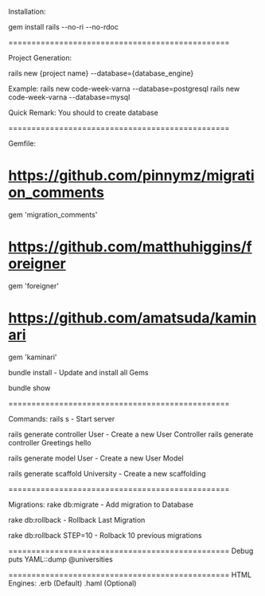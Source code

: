 Installation:

gem install rails --no-ri --no-rdoc

================================================

Project Generation:

rails new {project name} --database={database_engine}

Example:
rails new code-week-varna --database=postgresql
rails new code-week-varna --database=mysql

Quick Remark: You should to create database

================================================

Gemfile:

# https://github.com/pinnymz/migration_comments
gem 'migration_comments'

# https://github.com/matthuhiggins/foreigner
gem 'foreigner'

# https://github.com/amatsuda/kaminari
gem 'kaminari'

bundle install - Update and install all Gems

bundle show

================================================

Commands:
rails s - Start server

rails generate controller User - Create a new User Controller
rails generate controller Greetings hello

rails generate model User - Create a new User Model

rails generate scaffold University - Create a new scaffolding

================================================

Migrations:
rake db:migrate - Add migration to Database 

rake db:rollback - Rollback Last Migration

rake db:rollback STEP=10 - Rolback 10 previous migrations


================================================
Debug
puts YAML::dump @universities

================================================
HTML Engines:
.erb (Default)
.haml (Optional)